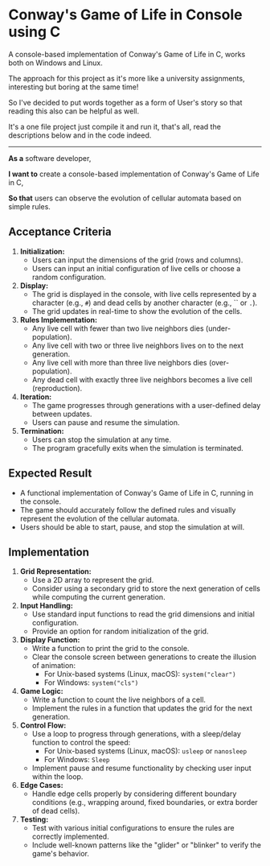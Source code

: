 # Conway's Game of Life in Console using C

A console-based implementation of Conway's Game of Life in C, works both on Windows and Linux.

The approach for this project as it's more like a university assignments, interesting but boring at the same time!

So I've decided to put words together as a form of User's story so that reading this also can be helpful as well.

It's a one file project just compile it and run it, that's all, read the descriptions below and in the code indeed.

---

**As a** software developer,

**I want to** create a console-based implementation of Conway's Game of Life in C,

**So that** users can observe the evolution of cellular automata based on simple rules.

## Acceptance Criteria

1. **Initialization:**
    - Users can input the dimensions of the grid (rows and columns).
    - Users can input an initial configuration of live cells or choose a random configuration.
2. **Display:**
    - The grid is displayed in the console, with live cells represented by a character (e.g., `#`) and dead cells by another character (e.g., `` or `.`).
    - The grid updates in real-time to show the evolution of the cells.
3. **Rules Implementation:**
    - Any live cell with fewer than two live neighbors dies (under-population).
    - Any live cell with two or three live neighbors lives on to the next generation.
    - Any live cell with more than three live neighbors dies (over-population).
    - Any dead cell with exactly three live neighbors becomes a live cell (reproduction).
4. **Iteration:**
    - The game progresses through generations with a user-defined delay between updates.
    - Users can pause and resume the simulation.
5. **Termination:**
    - Users can stop the simulation at any time.
    - The program gracefully exits when the simulation is terminated.

## Expected Result

- A functional implementation of Conway's Game of Life in C, running in the console.
- The game should accurately follow the defined rules and visually represent the evolution of the cellular automata.
- Users should be able to start, pause, and stop the simulation at will.

## Implementation

1. **Grid Representation:**
    - Use a 2D array to represent the grid.
    - Consider using a secondary grid to store the next generation of cells while computing the current generation.
2. **Input Handling:**
    - Use standard input functions to read the grid dimensions and initial configuration.
    - Provide an option for random initialization of the grid.
3. **Display Function:**
    - Write a function to print the grid to the console.
    - Clear the console screen between generations to create the illusion of animation:
        - For Unix-based systems (Linux, macOS): `system("clear")`
        - For Windows: `system("cls")`
4. **Game Logic:**
    - Write a function to count the live neighbors of a cell.
    - Implement the rules in a function that updates the grid for the next generation.
5. **Control Flow:**
    - Use a loop to progress through generations, with a sleep/delay function to control the speed:
        - For Unix-based systems (Linux, macOS): `usleep` or `nanosleep`
        - For Windows: `Sleep`
    - Implement pause and resume functionality by checking user input within the loop.
6. **Edge Cases:**
    - Handle edge cells properly by considering different boundary conditions (e.g., wrapping around, fixed boundaries, or extra border of dead cells).
7. **Testing:**
    - Test with various initial configurations to ensure the rules are correctly implemented.
    - Include well-known patterns like the "glider" or "blinker" to verify the game's behavior.
